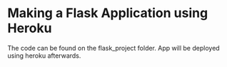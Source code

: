 # Making a Flask Application using Heroku

The code can be found on the flask_project folder. App will be deployed using heroku afterwards.
